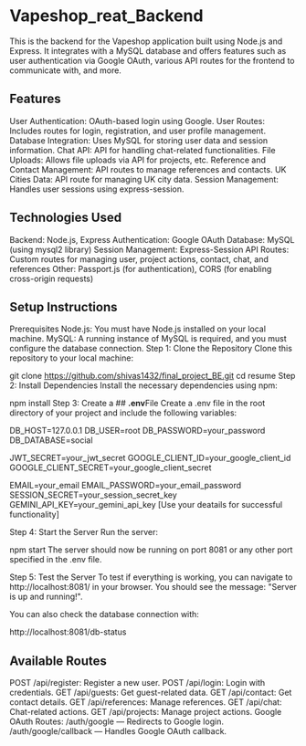 # Vapeshop_reat_Backend
This is the backend for the Vapeshop application built using Node.js and Express. It integrates with a MySQL database and offers features such as user authentication via Google OAuth, various API routes for the frontend to communicate with, and more.

## **Features**
User Authentication: OAuth-based login using Google.
User Routes: Includes routes for login, registration, and user profile management.
Database Integration: Uses MySQL for storing user data and session information.
Chat API: API for handling chat-related functionalities.
File Uploads: Allows file uploads via API for projects, etc.
Reference and Contact Management: API routes to manage references and contacts.
UK Cities Data: API route for managing UK city data.
Session Management: Handles user sessions using express-session.

## **Technologies Used**
Backend: Node.js, Express
Authentication: Google OAuth
Database: MySQL (using mysql2 library)
Session Management: Express-Session
API Routes: Custom routes for managing user, project actions, contact, chat, and references
Other: Passport.js (for authentication), CORS (for enabling cross-origin requests)
## **Setup Instructions**
Prerequisites
Node.js: You must have Node.js installed on your local machine.
MySQL: A running instance of MySQL is required, and you must configure the database connection.
Step 1: Clone the Repository
Clone this repository to your local machine:

git clone https://github.com/shivas1432/final_project_BE.git
cd resume
Step 2: Install Dependencies
Install the necessary dependencies using npm:

npm install
Step 3: Create a ## **.env**File
Create a .env file in the root directory of your project and include the following variables:

DB_HOST=127.0.0.1
DB_USER=root
DB_PASSWORD=your_password
DB_DATABASE=social

JWT_SECRET=your_jwt_secret
GOOGLE_CLIENT_ID=your_google_client_id
GOOGLE_CLIENT_SECRET=your_google_client_secret

EMAIL=your_email
EMAIL_PASSWORD=your_email_password
SESSION_SECRET=your_session_secret_key
GEMINI_API_KEY=your_gemini_api_key
[Use your deatails for successful functionality]

Step 4: Start the Server
Run the server:

npm start
The server should now be running on port 8081 or any other port specified in the .env file.

Step 5: Test the Server
To test if everything is working, you can navigate to http://localhost:8081/ in your browser. You should see the message: "Server is up and running!".

You can also check the database connection with:

http://localhost:8081/db-status
## **Available Routes**
POST /api/register: Register a new user.
POST /api/login: Login with credentials.
GET /api/guests: Get guest-related data.
GET /api/contact: Get contact details.
GET /api/references: Manage references.
GET /api/chat: Chat-related actions.
GET /api/projects: Manage project actions.
Google OAuth Routes:
/auth/google — Redirects to Google login.
/auth/google/callback — Handles Google OAuth callback.